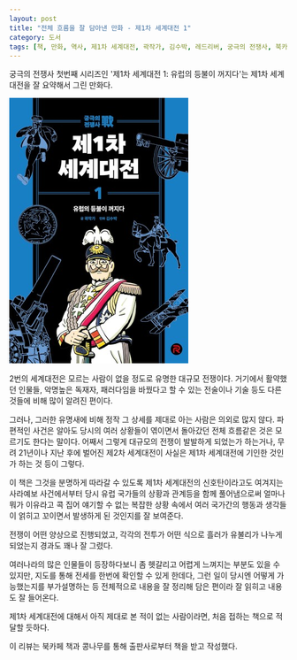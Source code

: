 ```yaml
---
layout: post
title: "전체 흐름을 잘 담아낸 만화 - 제1차 세계대전 1"
category: 도서
tags: [책, 만화, 역사, 제1차 세계대전, 곽작가, 김수박, 레드리버, 궁극의 전쟁사, 북카페 책과 콩나무, 서평]
---
```


궁극의 전쟁사 첫번째 시리즈인
'제1차 세계대전 1: 유럽의 등불이 꺼지다'는
제1차 세계대전을 잘 요약해서 그린 만화다.

![표지](/images/book/ultimate-war-history-world-war-1-1-comic-book-h480.jpg)

2번의 세계대전은 모르는 사람이 없을 정도로 유명한 대규모 전쟁이다.
거기에서 활약했던 인물들,
악명높은 독재자,
패러다임을 바꿨다고 할 수 있는 전술이나 기술 등도
다른 것들에 비해 많이 알려진 편이다.

그러나, 그러한 유명새에 비해
정작 그 상세를 제대로 아는 사람은 의외로 많지 않다.
파편적인 사건은 알아도 당시의 여러 상황들이 엮이면서 돌아갔던 전체 흐름같은 것은 모르기도 한다는 말이다.
어째서 그렇게 대규모의 전쟁이 발발하게 되었는가 하는거나,
무려 21년이나 지난 후에 벌어진 제2차 세계대전이 사실은 제1차 세계대전에 기인한 것인가 하는 것 등이 그렇다.

이 책은 그것을 분명하게 따라갈 수 있도록
제1차 세계대전의 신호탄이라고도 여겨지는 사라예보 사건에서부터
당시 유럽 국가들의 상황과 관계등을 함께 풀어냄으로써
얼마나 뭐가 이유라고 콕 집어 얘기할 수 없는 복잡한 상황 속에서
여러 국가간의 행동과 생각들이 얽히고 꼬이면서 발생하게 된 것인지를 잘 보여준다.

전쟁이 어떤 양상으로 진행되었고,
각각의 전투가 어떤 식으로 흘러가 유불리가 나누게 되었는지
경과도 꽤나 잘 그렸다.

여러나라의 많은 인물들이 등장하다보니 좀 헷갈리고 어렵게 느껴지는 부분도 있을 수 있지만,
지도를 통해 전세를 한번에 확인할 수 있게 한데다,
그런 일이 당시엔 어떻게 가능했는지를 부가설명하는 등
전체적으로 내용을 잘 정리해 담은 편이라
잘 읽히고 내용도 잘 들어온다.

제1차 세계대전에 대해서 아직 제대로 본 적이 없는 사람이라면,
처음 접하는 책으로 적달할 듯하다.



<div class="im im-info">
이 리뷰는 북카페 책과 콩나무를 통해 출판사로부터 책을 받고 작성했다.
</div>
